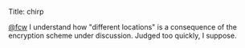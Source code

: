 Title: chirp

<a href="http://twitter.com/fcw">@fcw</a> I understand how "different locations" is a consequence of the encryption scheme under discussion. Judged too quickly, I suppose.
